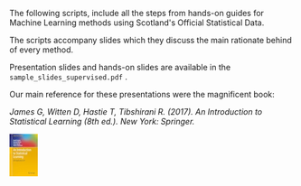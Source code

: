 The following scripts, include all the steps from hands-on guides for Machine Learning methods using Scotland's Official Statistical Data.

The scripts accompany slides which they discuss the main rationate behind of every method.

Presentation slides and hands-on slides are available in the `sample_slides_supervised.pdf` .

Our main reference for these presentations were the magnificent book:


*James G, Witten D, Hastie T, Tibshirani R. (2017). An Introduction to Statistical Learning (8th ed.). New York: Springer.*

![ISLR](islr.jpeg) 	   


